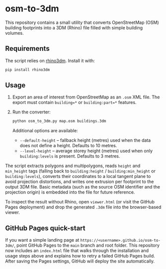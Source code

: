 # osm-to-3dm

This repository contains a small utility that converts OpenStreetMap (OSM)
building footprints into a 3DM (Rhino) file filled with simple building
volumes.

## Requirements

The script relies on [rhino3dm](https://github.com/mcneel/rhino3dm). Install it
with:

```bash
pip install rhino3dm
```

## Usage

1. Export an area of interest from OpenStreetMap as an `.osm` XML file. The
   export must contain `building=*` or `building:part=*` features.
2. Run the converter:

   ```bash
   python osm_to_3dm.py map.osm buildings.3dm
   ```

   Additional options are available:

   * `--default-height` – fallback height (metres) used when the data does not
     define a height. Defaults to 10 metres.
   * `--level-height` – average storey height (metres) used when only
     `building:levels` is present. Defaults to 3 metres.

The script extracts polygons and multipolygons, reads `height` and
`min_height` tags (falling back to `building:height` / `building:min_height` or
`building:levels`), converts their coordinates to a local tangent plane to
avoid projection distortions, and writes one extrusion per footprint to the
output 3DM file. Basic metadata (such as the source OSM identifier and the
projection origin) is embedded into the file for future reference.

To inspect the result without Rhino, open `viewer.html` (or visit the GitHub
Pages deployment) and drop the generated `.3dm` file into the browser-based
viewer.

## GitHub Pages quick-start

If you want a simple landing page at
`https://<username>.github.io/osm-to-3dm/`, point GitHub Pages to the `main`
branch and root folder. This repository now includes an `index.html` file that
walks through the installation and usage steps above and explains how to retry a
failed GitHub Pages build. After saving the Pages settings, GitHub will deploy
the site automatically.
